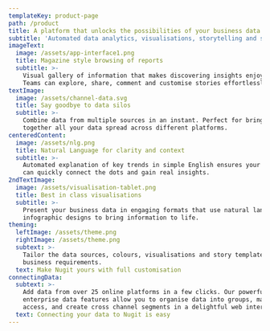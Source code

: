```yaml
---
templateKey: product-page
path: /product
title: A platform that unlocks the possibilities of your business data
subtitle: 'Automated data analytics, visualisations, storytelling and sharing'
imageText:
  image: /assets/app-interface1.png
  title: Magazine style browsing of reports
  subtitle: >-
    Visual gallery of information that makes discovering insights enjoyable.
    Teams can explore, share, comment and customise stories effortlessly.
textImage:
  image: /assets/channel-data.svg
  title: Say goodbye to data silos
  subtitle: >-
    Combine data from multiple sources in an instant. Perfect for bringing
    together all your data spread across different platforms.
centeredContent:
  image: /assets/nlg.png
  title: Natural Language for clarity and context
  subtitle: >-
    Automated explanation of key trends in simple English ensures your audience
    can quickly connect the dots and gain real insights.
2ndTextImage:
  image: /assets/visualisation-tablet.png
  title: Best in class visualisations
  subtitle: >-
    Present your business data in engaging formats that use natural language and
    infographic designs to bring information to life.
theming:
  leftImage: /assets/theme.png
  rightImage: /assets/theme.png
  subtext: >-
    Tailor the data sources, colours, visualisations and story templates to your
    business requirements.
  text: Make Nugit yours with full customisation
connectingData:
  subtext: >-
    Add data from over 25 online platforms in a few clicks. Our powerful
    enterprise data features allow you to organise data into groups, manage
    access, and create cross channel segments in a delightful web interface.
  text: Connecting your data to Nugit is easy
---
```



